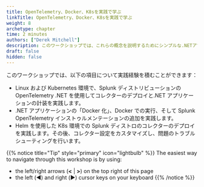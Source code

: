 ```yaml
---
title: OpenTelemetry、Docker、K8sを実践で学ぶ
linkTitle: OpenTelemetry、Docker、K8sを実践で学ぶ
weight: 8
archetype: chapter
time: 2 minutes
authors: ["Derek Mitchell"]
description: このワークショップでは、これらの概念を説明するためにシンプルな.NETアプリケーションを使用します。さあ、始めましょう！ワークショップの終わりまでに、OpenTelemetryを使用した.NETアプリケーションの計装の実践経験を積み、そのアプリケーションのDocker化およびKubernetesへのデプロイを行います。また、Helmを使用したOpenTelemetryコレクターのデプロイ、コレクター設定のカスタマイズ、コレクター設定の問題のトラブルシューティングの経験も得られます。
draft: false
hidden: false
---
```


このワークショップでは、以下の項目について実践経験を積むことができます：

- Linux および Kubernetes 環境で、Splunk ディストリビューションの OpenTelemetry .NET を使用してコレクターのデプロイと.NET アプリケーションの計装を実践します。
- .NET アプリケーションの「Docker 化」、Docker での実行、そして Splunk OpenTelemetry インストゥルメンテーションの追加を実践します。
- Helm を使用した K8s 環境での Splunk ディストロのコレクターのデプロイを実践します。その後、コレクター設定をカスタマイズし、問題のトラブルシューティングを行います。

{{% notice title="Tip" style="primary"  icon="lightbulb" %}}
The easiest way to navigate through this workshop is by using:

- the left/right arrows (**<** | **>**) on the top right of this page
- the left (◀️) and right (▶️) cursor keys on your keyboard
  {{% /notice %}}
